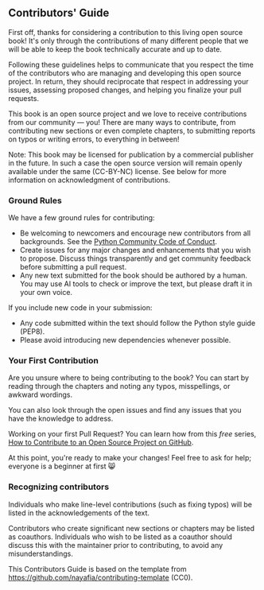 ## Contributors' Guide

First off, thanks for considering a contribution to this living open source book!  It's only through the contributions of many different people that we will be able to keep the book technically accurate and up to date.

Following these guidelines helps to communicate that you respect the time of the contributors who are managing and developing this open source project. In return, they should reciprocate that respect in addressing your issues, assessing proposed changes, and helping you finalize your pull requests.

This book is an open source project and we love to receive contributions from our community — you! There are many ways to contribute, from contributing new sections or even complete chapters, to submitting reports on typos or writing errors, to everything in between!

Note: This book may be licensed for publication by a commercial publisher in the future.  In such a case the open source version will remain openly available under the same (CC-BY-NC) license.  See below for more information on acknowledgment of contributions.

### Ground Rules

We have a few ground rules for contributing:

* Be welcoming to newcomers and encourage new contributors from all backgrounds. See the [Python Community Code of Conduct](https://www.python.org/psf/codeofconduct/).
* Create issues for any major changes and enhancements that you wish to propose. Discuss things transparently and get community feedback before submitting a pull request.
* Any new text submitted for the book should be authored by a human.  You may use AI tools to check or improve the text, but please draft it in your own voice.

If you include new code in your submission:

* Any code submitted within the text should follow the Python style guide (PEP8).
* Please avoid introducing new dependencies whenever possible.

### Your First Contribution

Are you unsure where to being contributing to the book?  You can start by reading through the chapters and noting any typos, misspellings, or awkward wordings.  

You can also look through the open issues and find any issues that you have the knowledge to address.

Working on your first Pull Request? You can learn how from this *free* series, [How to Contribute to an Open Source Project on GitHub](https://egghead.io/series/how-to-contribute-to-an-open-source-project-on-github).

At this point, you're ready to make your changes! Feel free to ask for help; everyone is a beginner at first :smile_cat:

### Recognizing contributors

Individuals who make line-level contributions (such as fixing typos) will be listed in the acknowledgements of the text.  

Contributors who create significant new sections or chapters may be listed as coauthors.  Individuals who wish to be listed as a coauthor should discuss this with the maintainer prior to contributing, to avoid any misunderstandings. 

This Contributors Guide is based on the template from https://github.com/nayafia/contributing-template (CC0).

